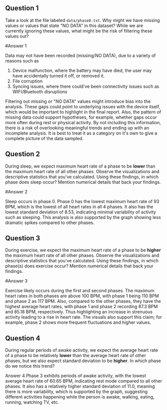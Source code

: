 ## Question 1

Take a look at the file labeled `data/phase0.txt`. Why might we have missing values or values that state "NO DATA" in this dataset? While we are currently ignoring these values, what might be the risk of filtering these values out?

#Answer 1

Data may not have been recorded (missing/NO DATA), due to a variety of reasons such as 
1. Device malfunction, where the battery may have died, the user may have accidentally turned it off, or removed it. 
2. File corruption 
3. Syncing issues, where there could've been connectivity issues such as WIFI/Bluetooth disruptions 

Filtering out missing or "NO DATA" values might introduce bias into the analysis. These gaps could point to underlying issues with the device itself, which would be important to highlight in the final report. Also, the pattern of missing data could support hypotheses, for example, whether gaps occur more often during rest or physical activity. By not including this information, there is a risk of overlooking meaningful trends and ending up with an incomplete analysis. It is best to treat it as a category on it's own to give a complete picture of the data sampled.   


## Question 2

During sleep, we expect maximum heart rate of a phase to be **lower** than the maximum heart rate of all other phases. Observe the visualizations and descriptive statistics that you've calculated. Using these findings, in which phase does sleep occur? Mention numerical details that back your findings.

#Answer 2 

Sleep occurs in phase 0. Phase 0 has the lowest maximum heart rate of 93 BPM, which is the lowest of all heart rates in all 4 phases. It also has the lowest standard deviation of 8.53, indicating minimal variability of activity such as sleeping. This analysis is also supported by the graph showing less dramatic spikes compared to other phases.  

## Question 3

During exercise, we expect the maximum heart rate of a phase to be **higher** the maximum heart rate of all other phases. Observe the visualizations and descriptive statistics that you've calculated. Using these findings, in which phase(s) does exercise occur? Mention numerical details that back your findings. 

#Answer 3 

Exercise likely occurs during the first and second phases. The maximum heart rates in both phases are above 100 BPM, with phase 1 being 110 BPM and phase 2 as 117 BPM. Also, compared to the other phases, they have the highest average heart rates, with phase 1 and phase 2 recording 87.3 BPM and 85.18 BPM, respectively. Thus highlighting an increase in strenuous activity leading to a rise in heart rate. The visuals also support this claim; for example, phase 2 shows more frequent fluctuations and higher values. 


## Question 4

During regular periods of awake activity, we expect the average heart rate of a phase to be relatively **lower** than the average heart rate of other phases, but we also expect standard deviation to be **higher**. In which phase do we notice this trend?

Answer 4 
Phase 3 exhibits periods of awake activity, with the lowest average heart rate of 60.65 BPM, indicating rest mode compared to all other phases. It also has a relatively higher standard deviation of 11.0, meaning there is more variability, which is supported by the graph, suggesting different activities happening while the person is awake, walking, eating, running, watching TV, etc. 